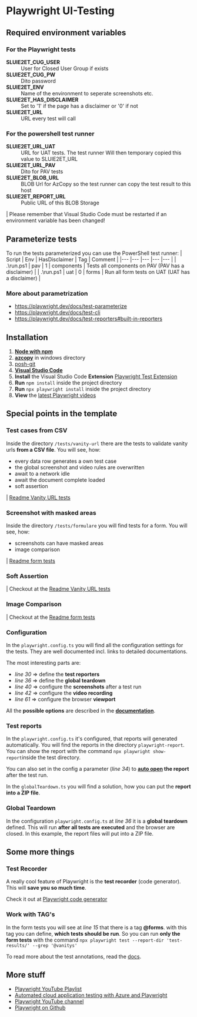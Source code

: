 # Playwright UI-Testing

## Required environment variables

### For the Playwright tests

<dl>
    <dt><b>SLUIE2ET_CUG_USER</b></dt>
        <dd>User for Closed User Group if exists</dd>
    <dt><b>SLUIE2ET_CUG_PW</b></dt>
        <dd>Dito password</dd>
    <dt><b>SLUIE2ET_ENV</b></dt>
        <dd>Name of the environment to seperate screenshots etc.</dd>
    <dt><b>SLUIE2ET_HAS_DISCLAIMER</b></dt>
        <dd>Set to '1' if the page has a disclaimer or '0' if not</dd>
    <dt><b>SLUIE2ET_URL</b></dt>
        <dd>URL every test will call</dd>
</dl>

### For the powershell test runner

<dl>
    <dt><b>SLUIE2ET_URL_UAT</b></dt>
        <dd>URL for UAT tests. The test runner Will then temporary copied this value to SLUIE2ET_URL</dd>
    <dt><b>SLUIE2ET_URL_PAV</b></dt>
        <dd>Dito for PAV tests</dd>
    <dt><b>SLUIE2ET_BLOB_URL</b></dt>
        <dd>BLOB Url for AzCopy so the test runner can copy the test result to this host</dd>
    <dt><b>SLUIE2ET_REPORT_URL</b></dt>
        <dd>Public URL of this BLOB Storage</dd>
</dl>

| Please remember that Visual Studio Code must be restarted if an environment variable has been changed!

## Parameterize tests

To run the tests parameterized you can use the PowerShell test runner:
| Script | Env | HasDisclaimer | Tag | Comment |
|--- |--- |--- |--- |--- |
| .\run.ps1 | pav | 1 | components | Tests all components on PAV (PAV has a disclaimer) |
| .\run.ps1 | uat | 0 | forms | Run all form tests on UAT (UAT has a disclaimer) |

### More about parametrization

- https://playwright.dev/docs/test-parameterize
- https://playwright.dev/docs/test-cli
- https://playwright.dev/docs/test-reporters#built-in-reporters

## Installation

1. **[Node with npm](https://phoenixnap.com/kb/install-node-js-npm-on-windows)**
2. **[azcopy](https://adamtheautomator.com/azcopy-download/)** in windows directory
3. [posh-git](https://computingforgeeks.com/posh-git-powershell-environment-for-git/)
4. **[Visual Studio Code](https://code.visualstudio.com/download)**
5. **Install** the Visual Studio Code **Extension** [Playwright Test Extension](https://marketplace.visualstudio.com/items?itemName=ms-playwright.playwright)
6. **Run** `npm install` inside the project directory
7. **Run** `npx playwright install` inside the project directory
8. **View** the [latest Playwright videos](https://www.youtube.com/c/Playwrightdev)

## Special points in the template

### Test cases from CSV

Inside the directory `/tests/vanity-url` there are the tests to validate vanity urls **from a CSV file**. You will see, how:

- every data row generates a own test case
- the global screenshot and video rules are overwritten
- await to a network idle
- await the document complete loaded
- soft assertion

| [Readme Vanity URL tests](./tests/vanity-url/readme.md)

### Screenshot with masked areas

Inside the directory `/tests/formulare` you will find tests for a form. You will see, how:

- screenshots can have masked areas
- image comparison

| [Readme form tests](./tests/formulare/readme.md)

### Soft Assertion

| Checkout at the [Readme Vanity URL tests](./tests/vanity-url/readme.md)

### Image Comparison

| Checkout at the [Readme form tests](./tests/formulare/readme.md)

### Configuration

In the `playwright.config.ts` you will find all the configuration settings for the tests. They are well documented incl. links to detailed documentations.

The most interesting parts are:

- _line 30_ => define the **test reporters**
- _line 36_ => define the **global teardown**
- _line 40_ => configure the **screenshots** after a test run
- _line 42_ => configure the **video recording**
- _line 61_ => configure the browser **viewport**

All the **possible options** are described in the **[documentation](https://playwright.dev/docs/test-configuration)**.

### Test reports

In the `playwright.config.ts` it's configured, that reports will generated automatically. You will find the reports in the directory `playwright-report`. You can show the report with the command `npx playwright show-report`inside the test directory.

You can also set in the config a parameter (_line 34_) to **[auto open](https://medium.com/geekculture/how-to-generate-html-report-in-playwright-f9ec9b82427a) the report** after the test run.

In the `globalTeardown.ts` you will find a solution, how you can put the **report into a ZIP file**.

### Global Teardown

In the configuration `playwright.config.ts` at _line 36_ it is a **global teardown** defined. This will run **after all tests are executed** and the browser are closed. In this example, the report files will put into a ZIP file.

## Some more things

### Test Recorder

A really cool feature of Playwright is the **test recorder** (code generator). This will **save you so much time**.

Check it out at [Playwright code generator](https://www.youtube.com/watch?v=wGr5rz8WGCE&t=276s)

### Work with TAG's

In the form tests you will see at _line 15_ that there is a tag **@forms**. with this tag you can define, **which tests should be run**. So you can run **only the form tests** with the command `npx playwright test --report-dir 'test-results/' --grep '@vanitys'`

To read more about the test annotations, read the [docs](https://playwright.dev/docs/test-annotations).

## More stuff

- [Playwright YouTube Playlist](https://www.youtube.com/playlist?list=PLriKR1xQz6aLcOx7QXvaBeSeMSDK0lZHF)
- [Automated cloud application testing with Azure and Playwright](https://www.youtube.com/watch?v=LMR8dxEdL7M)
- [Playwright YouTube channel](https://www.youtube.com/@Playwrightdev)
- [Playwright on Github](https://github.com/microsoft/playwright)
